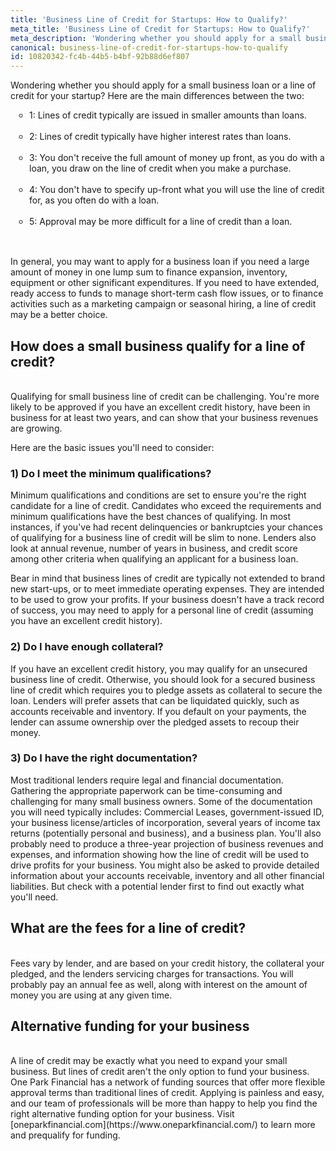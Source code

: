 ```yaml
---
title: 'Business Line of Credit for Startups: How to Qualify?'
meta_title: 'Business Line of Credit for Startups: How to Qualify?'
meta_description: 'Wondering whether you should apply for a small business loan or a line of credit for your startup? Here are the main differences between the two, and what you need to know to qualify for funding that will help your start-up to prosper.'
canonical: business-line-of-credit-for-startups-how-to-qualify
id: 10820342-fc4b-44b5-b4bf-92b88d6ef807
---
```

Wondering whether you should apply for a small business loan or a line of credit for your startup? Here are the main differences between the two:

<ul style="list-style:circle;padding-left:30px;margin-bottom:30px;">
<li>1: Lines of credit typically are issued in smaller amounts than loans.</li><br />
<li>2: Lines of credit typically have higher interest rates than loans.</li><br />
<li>3: You don't receive the full amount of money up front, as you do with a loan, you draw on the line of credit when you make a purchase.</li><br />
<li>4: You don't have to specify up-front what you will use the line of credit for, as you often do with a loan.</li><br />
<li>5: Approval may be more difficult for a line of credit than a loan.</li><br />
</ul>
In general, you may want to apply for a business loan if you need a large amount of money in one lump sum to finance expansion, inventory, equipment or other significant expenditures. If you need to have extended, ready access to funds to manage short-term cash flow issues, or to finance activities such as a marketing campaign or seasonal hiring, a line of credit may be a better choice.

## How does a small business qualify for a line of credit?
<br />
Qualifying for small business line of credit can be challenging. You're more likely to be approved if you have an excellent credit history, have been in business for at least two years, and can show that your business revenues are growing.

Here are the basic issues you'll need to consider:

### 1) Do I meet the minimum qualifications?

Minimum qualifications and conditions are set to ensure you're the right candidate for a line of credit. Candidates who exceed the requirements and minimum qualifications have the best chances of qualifying. In most instances, if you've had recent delinquencies or bankruptcies your chances of qualifying for a business line of credit will be slim to none. Lenders also look at annual revenue, number of years in business, and credit score among other criteria when qualifying an applicant for a business loan.

Bear in mind that business lines of credit are typically not extended to brand new start-ups, or to meet immediate operating expenses. They are intended to be used to grow your profits. If your business doesn't have a track record of success, you may need to apply for a personal line of credit (assuming you have an excellent credit history).

### 2) Do I have enough collateral?

If you have an excellent credit history, you may qualify for an unsecured business line of credit. Otherwise, you should look for a secured business line of credit which requires you to pledge assets as collateral to secure the loan. Lenders will prefer assets that can be liquidated quickly, such as accounts receivable and inventory. If you default on your payments, the lender can assume ownership over the pledged assets to recoup their money.

### 3) Do I have the right documentation?

Most traditional lenders require legal and financial documentation. Gathering the appropriate paperwork can be time-consuming and challenging for many small business owners. Some of the documentation you will need typically includes: Commercial Leases, government-issued ID, your business license/articles of incorporation, several years of income tax returns (potentially personal and business), and a business plan. You'll also probably need to produce a three-year projection of business revenues and expenses, and information showing how the line of credit will be used to drive profits for your business. You might also be asked to provide detailed information about your accounts receivable, inventory and all other financial liabilities. But check with a potential lender first to find out exactly what you'll need.

## What are the fees for a line of credit?
<br />
Fees vary by lender, and are based on your credit history, the collateral your pledged, and the lenders servicing charges for transactions. You will probably pay an annual fee as well, along with interest on the amount of money you are using at any given time.

## Alternative funding for your business
<br />
A line of credit may be exactly what you need to expand your small business. But lines of credit aren't the only option to fund your business. One Park Financial has a network of funding sources that offer more flexible approval terms than traditional lines of credit. Applying is painless and easy, and our team of professionals will be more than happy to help you find the right alternative funding option for your business. Visit [oneparkfinancial.com](https://www.oneparkfinancial.com/) to learn more and prequalify for funding.